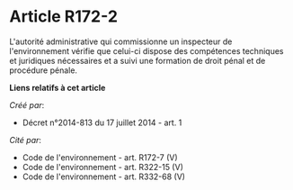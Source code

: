 # Article R172-2

L'autorité administrative qui commissionne un inspecteur de l'environnement vérifie que celui-ci dispose des compétences
techniques et juridiques nécessaires et a suivi une formation de droit pénal et de procédure pénale.

**Liens relatifs à cet article**

_Créé par_:

  - Décret n°2014-813 du 17 juillet 2014 - art. 1

_Cité par_:

  - Code de l'environnement - art. R172-7 (V)
  - Code de l'environnement - art. R322-15 (V)
  - Code de l'environnement - art. R332-68 (V)
